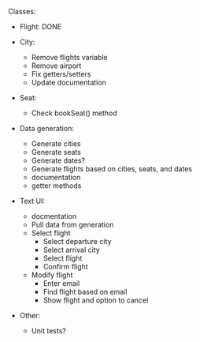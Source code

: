 Classes:

- Flight: DONE

- City:
	- Remove flights variable
	- Remove airport
	- Fix getters/setters
	- Update documentation

- Seat:
	- Check bookSeat() method

- Data generation:
	- Generate cities
	- Generate seats
	- Generate dates?
	- Generate flights based on cities, seats, and dates
	- documentation
	- getter methods

- Text UI:
 	- docmentation
	- Pull data from generation
	- Select flight
		- Select departure city
		- Select arrival city
		- Select flight
		- Confirm flight
	- Modify flight
		- Enter email
		- Find flight based on email
		- Show flight and option to cancel

- Other:
	- Unit tests?

